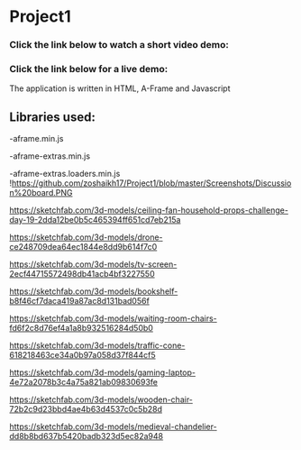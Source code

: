 # Project1

### Click the link below to watch a short video demo:


### Click the link below for a live demo:

The application is written in HTML, A-Frame and Javascript
## Libraries used:
-aframe.min.js

-aframe-extras.min.js

-aframe-extras.loaders.min.js
!https://github.com/zoshaikh17/Project1/blob/master/Screenshots/Discussion%20board.PNG

https://sketchfab.com/3d-models/ceiling-fan-household-props-challenge-day-19-2dda12be0b5c465394ff651cd7eb215a

https://sketchfab.com/3d-models/drone-ce248709dea64ec1844e8dd9b614f7c0

https://sketchfab.com/3d-models/tv-screen-2ecf44715572498db41acb4bf3227550

https://sketchfab.com/3d-models/bookshelf-b8f46cf7daca419a87ac8d131bad056f

https://sketchfab.com/3d-models/waiting-room-chairs-fd6f2c8d76ef4a1a8b932516284d50b0

https://sketchfab.com/3d-models/traffic-cone-618218463ce34a0b97a058d37f844cf5

https://sketchfab.com/3d-models/gaming-laptop-4e72a2078b3c4a75a821ab09830693fe

https://sketchfab.com/3d-models/wooden-chair-72b2c9d23bbd4ae4b63d4537c0c5b28d

https://sketchfab.com/3d-models/medieval-chandelier-dd8b8bd637b5420badb323d5ec82a948
